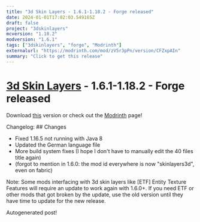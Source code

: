```yaml
---
title: "3d Skin Layers - 1.6.1-1.18.2 - Forge released"
date: 2024-01-01T17:02:03.549165Z
draft: false
project: "3dskinlayers"
mcversion: "1.18.2"
modversion: "1.6.1"
tags: ["3dskinlayers", "forge", "Modrinth"]
externalurl: "https://modrinth.com/mod/zV5r3pPn/version/CFZxpAIn"
summary: "Click to get this release"
---
```

# [3d Skin Layers](/project/3dskinlayers) - 1.6.1-1.18.2 - Forge released
Download [this](https://modrinth.com/mod/zV5r3pPn/version/CFZxpAIn) version or check out the [Modrinth](https://modrinth.com/mod/zV5r3pPn) page!

Changelog: ## Changes
- Fixed 1.16.5 not running with Java 8
- Updated the German language file
- More build system fixes (I hope I don't have to manually edit the 40 files title again)
- (forgot to mention in 1.6.0: the mod id everywhere is now "skinlayers3d", even on fabric)

Note: Some mods interfacing with 3d skin layers like [ETF] Entity Texture Features will require an update to work again with 1.6.0+. If you need ETF or other mods that got broken by the update, use the old version until they have time to update for the new release.

Autogenerated post!
